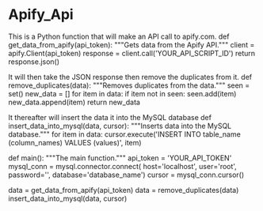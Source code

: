 # Apify_Api
This is a Python function that will make an API call to apify.com.
def get_data_from_apify(api_token):
  """Gets data from the Apify API."""
  client = apify.Client(api_token)
  response = client.call('YOUR_API_SCRIPT_ID')
  return response.json()
  
It will then take the JSON response then remove the duplicates from it.
def remove_duplicates(data):
  """Removes duplicates from the data."""
  seen = set()
  new_data = []
  for item in data:
    if item not in seen:
      seen.add(item)
      new_data.append(item)
  return new_data

It thereafter will insert the data it into the MySQL database
def insert_data_into_mysql(data, cursor):
  """Inserts data into the MySQL database."""
  for item in data:
    cursor.execute('INSERT INTO table_name (column_names) VALUES (values)', item)

def main():
  """The main function."""
  api_token = 'YOUR_API_TOKEN'
  mysql_conn = mysql.connector.connect(
      host='localhost',
      user='root',
      password='',
      database='database_name')
  cursor = mysql_conn.cursor()

  data = get_data_from_apify(api_token)
  data = remove_duplicates(data)
  insert_data_into_mysql(data, cursor)
